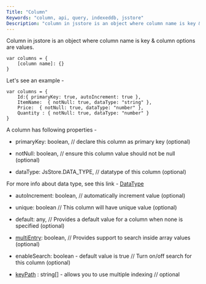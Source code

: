 ```yaml
---
Title: "Column"
Keywords: "column, api, query, indexeddb, jsstore"
Description: "column in jsstore is an object where column name is key & column options are values."
---
```


Column in jsstore is an object where column name is key & column options are values.

```
var columns = {
    [column name]: {} 
}
```

Let's see an example - 

```
var columns = {
    Id:{ primaryKey: true, autoIncrement: true },
    ItemName:  { notNull: true, dataType: "string" },
    Price:  { notNull: true, dataType: "number" },
    Quantity : { notNull: true, dataType: "number" }
}
```

A column has following properties -

* primaryKey: boolean, // declare this column as primary key (optional)

* notNull: boolean, // ensure this column value should not be null (optional)

* dataType: JsStore.DATA_TYPE, // datatype of this column (optional)

For more info about data type, see this link - [DataType](/tutorial/data-type/)

* autoIncrement: boolean, // automatically increment value (optional)

* unique: boolean // This column will have unique value (optional)

* default: any, // Provides a default value for a column when none is specified (optional)

* <a href="/tutorial/multi-entry">multiEntry</a>: boolean, // Provides support to search inside array values (optional)

* enableSearch: boolean - default value is true // Turn on/off search for this column (optional)

* <a href="/tutorial/keypath/">keyPath</a> : string[] - allows you to use multiple indexing // optional 

